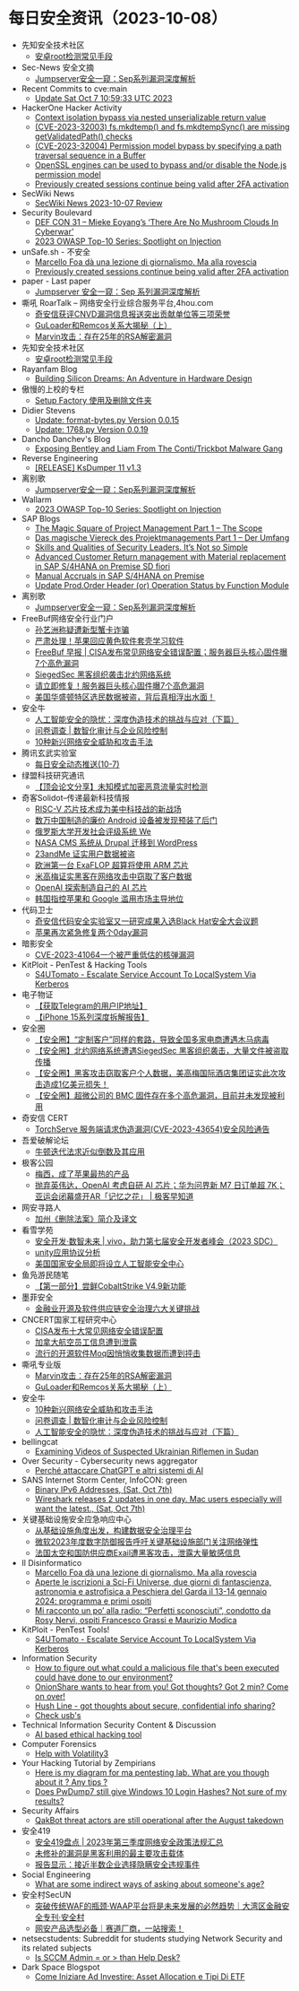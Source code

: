 # 每日安全资讯（2023-10-08）

- 先知安全技术社区
  - [安卓root检测常见手段](https://xz.aliyun.com/t/12891)
- Sec-News 安全文摘
  - [Jumpserver安全一窥：Sep系列漏洞深度解析](https://govuln.com/news/url/Krb3)
- Recent Commits to cve:main
  - [Update Sat Oct  7 10:59:33 UTC 2023](https://github.com/trickest/cve/commit/d3edd5da325f77c53ef31ea90f107f833da4fe82)
- HackerOne Hacker Activity
  - [Context isolation bypass via nested unserializable return value](https://hackerone.com/reports/2138080)
  - [(CVE-2023-32003) fs.mkdtemp() and fs.mkdtempSync() are missing getValidatedPath() checks](https://hackerone.com/reports/2104567)
  - [(CVE-2023-32004) Permission model bypass by specifying a path traversal sequence in a Buffer](https://hackerone.com/reports/2104564)
  - [OpenSSL engines can be used to bypass and/or disable the Node.js permission model](https://hackerone.com/reports/2091137)
  - [Previously created sessions continue being valid after 2FA activation](https://hackerone.com/reports/1927360)
- SecWiki News
  - [SecWiki News 2023-10-07 Review](http://www.sec-wiki.com/?2023-10-07)
- Security Boulevard
  - [DEF CON 31 –  Mieke Eoyang’s ‘There Are No Mushroom Clouds In Cyberwar’](https://securityboulevard.com/2023/10/def-con-31-mieke-eoyangs-there-are-no-mushroom-clouds-in-cyberwar/)
  - [2023 OWASP Top-10 Series: Spotlight on Injection](https://securityboulevard.com/2023/10/2023-owasp-top-10-series-spotlight-on-injection/)
- unSafe.sh - 不安全
  - [Marcello Foa dà una lezione di giornalismo. Ma alla rovescia](https://buaq.net/go-187572.html)
  - [Previously created sessions continue being valid after 2FA activation](https://buaq.net/go-187570.html)
- paper - Last paper
  - [Jumpserver 安全一窥：Sep 系列漏洞深度解析](https://paper.seebug.org/3043/)
- 嘶吼 RoarTalk – 网络安全行业综合服务平台,4hou.com
  - [奇安信获评CNVD漏洞信息报送突出贡献单位等三项荣誉](https://www.4hou.com/posts/pom6)
  - [GuLoader和Remcos关系大揭秘（上）](https://www.4hou.com/posts/lkg5)
  - [Marvin攻击：存在25年的RSA解密漏洞](https://www.4hou.com/posts/qpn2)
- 先知安全技术社区
  - [安卓root检测常见手段](https://xz.aliyun.com/t/12891)
- Rayanfam Blog
  - [Building Silicon Dreams: An Adventure in Hardware Design](https://rayanfam.com/topics/hardware-design-stack/)
- 傲慢的上校的专栏
  - [Setup Factory 使用及删除文件夹](https://blog.csdn.net/aomandeshangxiao/article/details/133634854)
- Didier Stevens
  - [Update: format-bytes.py Version 0.0.15](https://blog.didierstevens.com/2023/10/07/update-format-bytes-py-version-0-0-15/)
  - [Update: 1768.py Version 0.0.19](https://blog.didierstevens.com/2023/10/07/update-1768-py-version-0-0-19/)
- Dancho Danchev's Blog
  - [Exposing Bentley and Liam From The Conti/Trickbot Malware Gang](https://ddanchev.blogspot.com/2023/10/exposing-bentley-and-liam-from.html)
- Reverse Engineering
  - [[RELEASE] KsDumper 11 v1.3](https://www.reddit.com/r/ReverseEngineering/comments/171uun0/release_ksdumper_11_v13/)
- 离别歌
  - [Jumpserver安全一窥：Sep系列漏洞深度解析](https://www.leavesongs.com/PENETRATION/jumpserver-sep-2023-multiple-vulnerabilities-go-through.html)
- Wallarm
  - [2023 OWASP Top-10 Series: Spotlight on Injection](https://lab.wallarm.com/spotlight-on-injection/)
- SAP Blogs
  - [The Magic Square of Project Management Part 1 – The Scope](https://blogs.sap.com/2023/10/07/the-magic-square-of-project-management-part-1-the-scope/)
  - [Das magische Viereck des Projektmanagements Part 1 – Der Umfang](https://blogs.sap.com/2023/10/07/das-magische-viereck-des-projektmanagements-part-1-der-umfang/)
  - [Skills and Qualities of Security Leaders. It’s Not so Simple](https://blogs.sap.com/2023/10/07/skills-and-qualities-of-security-leaders.-its-not-so-simple/)
  - [Advanced Customer Return management with Material replacement in SAP S/4HANA on Premise SD fiori](https://blogs.sap.com/2023/10/07/advanced-customer-return-management-with-material-replacement-in-sap-s-4hana-on-premise-sd-fiori/)
  - [Manual Accruals in SAP S/4HANA on Premise](https://blogs.sap.com/2023/10/07/manual-accruals-in-sap-s-4hana-on-premise/)
  - [Update Prod.Order Header (or) Operation Status by Function Module](https://blogs.sap.com/2023/10/07/update-prod.order-header-or-operation-status-by-function-module/)
- 离别歌
  - [Jumpserver安全一窥：Sep系列漏洞深度解析](https://www.leavesongs.com/PENETRATION/jumpserver-sep-2023-multiple-vulnerabilities-go-through.html)
- FreeBuf网络安全行业门户
  - [孙艺洲称疑遭新型蟹卡诈骗](https://www.freebuf.com/articles/379819.html)
  - [严肃处理！苹果回应黄色软件套壳学习软件](https://www.freebuf.com/articles/379782.html)
  - [FreeBuf 早报 | CISA发布常见网络安全错误配置；服务器巨头核心固件曝7个高危漏洞](https://www.freebuf.com/news/379765.html)
  - [SiegedSec 黑客组织袭击北约网络系统](https://www.freebuf.com/news/379755.html)
  - [请立即修复！服务器巨头核心固件曝7个高危漏洞](https://www.freebuf.com/news/379751.html)
  - [美国华盛顿特区选民数据被盗，背后真相浮出水面！](https://www.freebuf.com/news/379742.html)
- 安全牛
  - [人工智能安全的隐忧：深度伪造技术的挑战与应对（下篇）](https://www.aqniu.com/vendor/100044.html)
  - [问卷调查 | 数智化审计与企业风险控制](https://www.aqniu.com/vendor/100041.html)
  - [10种新兴网络安全威胁和攻击手法](https://www.aqniu.com/industry/100038.html)
- 腾讯玄武实验室
  - [每日安全动态推送(10-7)](https://mp.weixin.qq.com/s?__biz=MzA5NDYyNDI0MA==&mid=2651959370&idx=1&sn=b856a6ec0e5a664eda22f730ad76f748&chksm=8baed0d5bcd959c360bc0dcb19d02080a9b87565e32b76a53386a5a9e53d782695d0694eef40&scene=58&subscene=0#rd)
- 绿盟科技研究通讯
  - [【顶会论文分享】未知模式加密恶意流量实时检测](https://mp.weixin.qq.com/s?__biz=MzIyODYzNTU2OA==&mid=2247495954&idx=1&sn=a05f90933336b2cd9091cd0969aad94d&chksm=e84c57cddf3bdedbf5714ba7249686ff132091075df3e78a3c8328f1901a114d229b57b0833e&scene=58&subscene=0#rd)
- 奇客Solidot–传递最新科技情报
  - [RISC-V 芯片技术成为美中科技战的新战场](https://www.solidot.org/story?sid=76266)
  - [数万中国制造的廉价 Android 设备被发现预装了后门](https://www.solidot.org/story?sid=76265)
  - [俄罗斯大学开发社会评级系统 We](https://www.solidot.org/story?sid=76264)
  - [NASA CMS 系统从 Drupal 迁移到 WordPress](https://www.solidot.org/story?sid=76263)
  - [23andMe 证实用户数据被盗](https://www.solidot.org/story?sid=76262)
  - [欧洲第一台 ExaFLOP 超算将使用 ARM 芯片](https://www.solidot.org/story?sid=76261)
  - [米高梅证实黑客在网络攻击中窃取了客户数据](https://www.solidot.org/story?sid=76260)
  - [OpenAI 探索制造自己的 AI 芯片](https://www.solidot.org/story?sid=76259)
  - [韩国指控苹果和 Google 滥用市场主导地位](https://www.solidot.org/story?sid=76258)
- 代码卫士
  - [奇安信代码安全实验室又一研究成果入选Black Hat安全大会议题](https://mp.weixin.qq.com/s?__biz=MzI2NTg4OTc5Nw==&mid=2247517781&idx=1&sn=7de4752ffc401015af992cdeb5a59190&chksm=ea94b73fdde33e291aefe181c48295af31020008cfd2cdada01ec5b4c07c15f6dd95db6c63c0&scene=58&subscene=0#rd)
  - [苹果再次紧急修复两个0day漏洞](https://mp.weixin.qq.com/s?__biz=MzI2NTg4OTc5Nw==&mid=2247517781&idx=2&sn=bb997e52e822a85d9557210284c73b30&chksm=ea94b73fdde33e296eebdd3ed4abe65621d3260c720dc544dd1bf5b285f4673167b913728d31&scene=58&subscene=0#rd)
- 暗影安全
  - [CVE-2023-41064一个被严重低估的核弹漏洞](https://mp.weixin.qq.com/s?__biz=MzI2MzA3OTgxOA==&mid=2657164861&idx=1&sn=82647f320c8bfe056b3d391169089f8a&chksm=f1d4ecd8c6a365ce9f6e41023e895e42acb6ee793af7d696ae8ca16de0f5d9098e1e1482bf67&scene=58&subscene=0#rd)
- KitPloit - PenTest & Hacking Tools
  - [S4UTomato - Escalate Service Account To LocalSystem Via Kerberos](http://www.kitploit.com/2023/10/s4utomato-escalate-service-account-to.html)
- 电子物证
  - [【获取Telegram的用户IP地址】](https://mp.weixin.qq.com/s?__biz=MzAwNDcwMDgzMA==&mid=2651046043&idx=1&sn=d5d3c78cb02977ecb2a0c5ed7526e8f1&chksm=80d08f6ab7a7067c80fad24814694511131076160dcc7ec989b90d5e8cb5febe83974e0d4d7a&scene=58&subscene=0#rd)
  - [【iPhone 15系列深度拆解报告】](https://mp.weixin.qq.com/s?__biz=MzAwNDcwMDgzMA==&mid=2651046043&idx=2&sn=6eaa44ab891083d1432258a09d20a10d&chksm=80d08f6ab7a7067cf8e2476c108efd4cac0e708ab206e3acbf595b1dcac7c4ca5edb2e589170&scene=58&subscene=0#rd)
- 安全圈
  - [【安全圈】“定制客户”同样的套路，导致全国多家电商遭遇木马病毒](https://mp.weixin.qq.com/s?__biz=MzIzMzE4NDU1OQ==&mid=2652046064&idx=1&sn=281a482b3414e0f6f1db32ce33a818e3&chksm=f36e2eb0c419a7a66dc1f9ad93e77c5b8ac4ff464f369ddcf7d03ac85a34a070527d01fdbdf6&scene=58&subscene=0#rd)
  - [【安全圈】北约网络系统遭遇SiegedSec 黑客组织袭击，大量文件被盗取传播](https://mp.weixin.qq.com/s?__biz=MzIzMzE4NDU1OQ==&mid=2652046064&idx=2&sn=6957d0736bc02174148d0187d3fdea71&chksm=f36e2eb0c419a7a65a0e15a4f73140ac4b45d83eb94b7fd2a2b958103dbf6ea3cbecb4af1e68&scene=58&subscene=0#rd)
  - [【安全圈】黑客攻击窃取客户个人数据，美高梅国际酒店集团证实此次攻击造成1亿美元损失！](https://mp.weixin.qq.com/s?__biz=MzIzMzE4NDU1OQ==&mid=2652046064&idx=3&sn=b9f34822370e5de3015f053ed22d3a3c&chksm=f36e2eb0c419a7a6960c33e8c8de7738808dbbc6d431e4b9bcedbf02c5dc6a13d2d13f6cf43f&scene=58&subscene=0#rd)
  - [【安全圈】超微公司的 BMC 固件存在多个高危漏洞，目前并未发现被利用](https://mp.weixin.qq.com/s?__biz=MzIzMzE4NDU1OQ==&mid=2652046064&idx=4&sn=4a15ab8155f38a01162ef9703c111040&chksm=f36e2eb0c419a7a612ee67a9c54b6f98fa613a7bce79d8cdbb77d5497aa01648591c76257874&scene=58&subscene=0#rd)
- 奇安信 CERT
  - [TorchServe 服务端请求伪造漏洞(CVE-2023-43654)安全风险通告](https://mp.weixin.qq.com/s?__biz=MzU5NDgxODU1MQ==&mid=2247499672&idx=1&sn=e30ef1f59746163245bb8740445e0291&chksm=fe79db00c90e521621b1351559271226686498a2e28f693b690502e1ef901ac14cfb3b89e93e&scene=58&subscene=0#rd)
- 吾爱破解论坛
  - [牛顿迭代法求近似倒数及其应用](https://mp.weixin.qq.com/s?__biz=MjM5Mjc3MDM2Mw==&mid=2651139766&idx=1&sn=0c43c9cb4d80e57a6d010489fdab30e6&chksm=bd50bee28a2737f40fec5cc6cfb7111d8a6ce1a91063fb9bbaffd9e3dbcebdd76e36170a58c0&scene=58&subscene=0#rd)
- 极客公园
  - [梅西，成了苹果最热的产品](https://mp.weixin.qq.com/s?__biz=MTMwNDMwODQ0MQ==&mid=2653015285&idx=1&sn=cdf63525296c5318648cb6da93edb1b0&chksm=7e54b1434923385541fe2f16258d4de361c7df464c7ca28e619d06f5e52ec1a67e88a422fd7e&scene=58&subscene=0#rd)
  - [抛弃英伟达，OpenAI 考虑自研 AI 芯片；华为问界新 M7 日订单超 7K；亚运会闭幕盛开AR「记忆之花」 | 极客早知道](https://mp.weixin.qq.com/s?__biz=MTMwNDMwODQ0MQ==&mid=2653015284&idx=1&sn=47fddf61129a5505920753d3da2d6ebe&chksm=7e54b14249233854eb1c0de3239266607a2c090ed816b7b279f8e5bfcc5811c4694b37d115fa&scene=58&subscene=0#rd)
- 网安寻路人
  - [加州《删除法案》简介及译文](https://mp.weixin.qq.com/s?__biz=MzIxODM0NDU4MQ==&mid=2247500457&idx=1&sn=8caebbe94a1bed382bb061ba84c81a8b&chksm=97e97f43a09ef655c5a8256e598352739625e095a810fde22151f5a5cad8df5051053e327303&scene=58&subscene=0#rd)
- 看雪学苑
  - [安全开发·数智未来 | vivo，助力第七届安全开发者峰会（2023 SDC）](https://mp.weixin.qq.com/s?__biz=MjM5NTc2MDYxMw==&mid=2458521022&idx=1&sn=f97cf63d5a265bf3d7dc0707fec96286&chksm=b18d3d3486fab422b30e36f10e80251b0dd29220e824e2975f4f3420c44eb8963c3ec780563e&scene=58&subscene=0#rd)
  - [unity应用协议分析](https://mp.weixin.qq.com/s?__biz=MjM5NTc2MDYxMw==&mid=2458521022&idx=2&sn=6d463bcdff068632c337ec28f4e0ad3d&chksm=b18d3d3486fab422d3b7a0980ccd45639cbe882c5ff6cab600d9dece0f620e0fcf8fad5369f2&scene=58&subscene=0#rd)
  - [美国国家安全局即将设立人工智能安全中心](https://mp.weixin.qq.com/s?__biz=MjM5NTc2MDYxMw==&mid=2458521022&idx=3&sn=db257c9b082de7f03df6e5bcf23e3b4e&chksm=b18d3d3486fab422f743ea7a1711448d18abae78c9896b7c7c32e9bad12c87c6cecb56846708&scene=58&subscene=0#rd)
- 鱼凫游民随笔
  - [【第一部分】尝鲜CobaltStrike V4.9新功能](https://mp.weixin.qq.com/s?__biz=MzIxMDI0MzQzNQ==&mid=2650416385&idx=1&sn=e999ae7b76a56069eb0c93121959dd74&chksm=8f691f05b81e96137b8bf9955690f8509be30b2b4e8841e21200ebb722ef7a54c156d92e9a6d&scene=58&subscene=0#rd)
- 墨菲安全
  - [金融业开源及软件供应链安全治理六大关键挑战](https://mp.weixin.qq.com/s?__biz=MzkwOTM0MjI5NQ==&mid=2247487697&idx=1&sn=4364b353e557a0eeb3149ab72f610bf5&chksm=c13d73e9f64afaff9d197078e930b74cab8ff65a200152fb6ab376374cb542741deae433fae7&scene=58&subscene=0#rd)
- CNCERT国家工程研究中心
  - [CISA发布十大常见网络安全错误配置](https://mp.weixin.qq.com/s?__biz=MzUzNDYxOTA1NA==&mid=2247540252&idx=1&sn=8ee705259eb0efeb3ff52cb7f8264bbd&chksm=fa93e8ddcde461cb2a0e7f6ca5eb5e5ff3522b7c9a8ae893063a159afec978163502588c8e59&scene=58&subscene=0#rd)
  - [加拿大航空员工信息遭到泄露](https://mp.weixin.qq.com/s?__biz=MzUzNDYxOTA1NA==&mid=2247540252&idx=2&sn=45b42176df02e34c76a61563289dbc44&chksm=fa93e8ddcde461cb28d1abe4a97eb31325e134f537c331dd89d714c9ac2e5f38b46cbfb1159d&scene=58&subscene=0#rd)
  - [流行的开源软件Moq因悄悄收集数据而遭到抨击](https://mp.weixin.qq.com/s?__biz=MzUzNDYxOTA1NA==&mid=2247540252&idx=3&sn=98e0037a79e3671234db4c67ae052901&chksm=fa93e8ddcde461cbddfb57c7a2179a384d5079cf900bb9f07bf73a653d41180b7335e486b0e4&scene=58&subscene=0#rd)
- 嘶吼专业版
  - [Marvin攻击：存在25年的RSA解密漏洞](https://mp.weixin.qq.com/s?__biz=MzI0MDY1MDU4MQ==&mid=2247568273&idx=1&sn=992cafe6843523f8e3f6ed8402bfa292&chksm=e9141babde6392bd129d75907b0bd3a326c11a52252c3be2924dbddf59560dca39564d0cf909&scene=58&subscene=0#rd)
  - [GuLoader和Remcos关系大揭秘（上）](https://mp.weixin.qq.com/s?__biz=MzI0MDY1MDU4MQ==&mid=2247568273&idx=2&sn=30602ae47a5a71ee35d556b643031668&chksm=e9141babde6392bdfa5ce5cec02d77dfc13e229c44a367f32f1f3c90b11f62bfc4bd948acc01&scene=58&subscene=0#rd)
- 安全牛
  - [10种新兴网络安全威胁和攻击手法](https://mp.weixin.qq.com/s?__biz=MjM5Njc3NjM4MA==&mid=2651125858&idx=1&sn=61bc94b19a2ad97d3b019c163d12b2ff&chksm=bd1448b18a63c1a7a20edda57c8cc0dcd3194c129a805de93b742f81c30ebd8cffbe2f92ef91&scene=58&subscene=0#rd)
  - [问卷调查 | 数智化审计与企业风险控制](https://mp.weixin.qq.com/s?__biz=MjM5Njc3NjM4MA==&mid=2651125858&idx=2&sn=8e1d21927e610fc140c46ba491b505e1&chksm=bd1448b18a63c1a7fa43b9ce3d63aa4320a09503c8bfc4b794753ddb9706b38dc185fc14184e&scene=58&subscene=0#rd)
  - [人工智能安全的隐忧：深度伪造技术的挑战与应对（下篇）](https://mp.weixin.qq.com/s?__biz=MjM5Njc3NjM4MA==&mid=2651125858&idx=3&sn=8c6b925e0577c823b718ef5938db4660&chksm=bd1448b18a63c1a7b3a6b7bafb20dd03dc488b3343dcc5aa1e7bfc669434788118e2f83378f6&scene=58&subscene=0#rd)
- bellingcat
  - [Examining Videos of Suspected Ukrainian Riflemen in Sudan](https://www.bellingcat.com/news/2023/10/07/examining-videos-of-suspected-ukrainian-riflemen-in-sudan/)
- Over Security - Cybersecurity news aggregator
  - [Perché attaccare ChatGPT e altri sistemi di AI](https://www.guerredirete.it/perche-attaccare-chatgpt-e-altri-sistemi-di-ai/)
- SANS Internet Storm Center, InfoCON: green
  - [Binary IPv6 Addresses, (Sat, Oct 7th)](https://isc.sans.edu/diary/rss/30290)
  - [Wireshark releases 2 updates in one day. Mac users especially will want the latest., (Sat, Oct 7th)](https://isc.sans.edu/diary/rss/30288)
- 关键基础设施安全应急响应中心
  - [从基础设施角度出发，构建数据安全治理平台](https://mp.weixin.qq.com/s?__biz=MzkyMzAwMDEyNg==&mid=2247539999&idx=1&sn=8726683a3abc6bf7033a0bc5afbba00f&chksm=c1e9d14ef69e585810ca1c085a5c127da0f103608066aaac5bb4df4c9f78b6ee2c65e95eb621&scene=58&subscene=0#rd)
  - [微软2023年度数字防御报告呼吁关键基础设施部门关注网络弹性](https://mp.weixin.qq.com/s?__biz=MzkyMzAwMDEyNg==&mid=2247539999&idx=2&sn=460ded1a39c29a0972a1e06ff9200e5e&chksm=c1e9d14ef69e5858c970f54fcf49ef58ff73e1fe299f9b70c34781f517d3ea045fa912a0f54c&scene=58&subscene=0#rd)
  - [法国太空和国防供应商Exail遭黑客攻击，泄露大量敏感信息](https://mp.weixin.qq.com/s?__biz=MzkyMzAwMDEyNg==&mid=2247539999&idx=3&sn=7ffb015fe75ab26e8e4b777c0c9abe81&chksm=c1e9d14ef69e5858db7906c9df99b70b8f786a2be6c5a040760ea7e8e171b6de1fca7766dc33&scene=58&subscene=0#rd)
- Il Disinformatico
  - [Marcello Foa dà una lezione di giornalismo. Ma alla rovescia](http://attivissimo.blogspot.com/2023/10/marcello-foa.html)
  - [Aperte le iscrizioni a Sci-Fi Universe, due giorni di fantascienza, astronomia e astrofisica a Peschiera del Garda il 13-14 gennaio 2024: programma e primi ospiti](http://attivissimo.blogspot.com/2023/10/aperte-le-iscrizioni-sci-fi-universe.html)
  - [Mi racconto un po’ alla radio: “Perfetti sconosciuti”, condotto da Rosy Nervi, ospiti Francesco Grassi e Maurizio Modica](http://attivissimo.blogspot.com/2023/10/mi-racconto-un-po-alla-radio-perfetti.html)
- KitPloit - PenTest Tools!
  - [S4UTomato - Escalate Service Account To LocalSystem Via Kerberos](http://www.kitploit.com/2023/10/s4utomato-escalate-service-account-to.html)
- Information Security
  - [How to figure out what could a malicious file that's been executed could have done to our environment?](https://www.reddit.com/r/Information_Security/comments/1728nlb/how_to_figure_out_what_could_a_malicious_file/)
  - [OnionShare wants to hear from you! Got thoughts? Got 2 min? Come on over!](https://www.reddit.com/r/Information_Security/comments/172573j/onionshare_wants_to_hear_from_you_got_thoughts/)
  - [Hush Line - got thoughts about secure, confidential info sharing?](https://www.reddit.com/r/Information_Security/comments/172561r/hush_line_got_thoughts_about_secure_confidential/)
  - [Check usb's](https://www.reddit.com/r/Information_Security/comments/171zlha/check_usbs/)
- Technical Information Security Content & Discussion
  - [AI based ethical hacking tool](https://www.reddit.com/r/netsec/comments/171tr6j/ai_based_ethical_hacking_tool/)
- Computer Forensics
  - [Help with Volatility3](https://www.reddit.com/r/computerforensics/comments/171u1lp/help_with_volatility3/)
- Your Hacking Tutorial by Zempirians
  - [Here is my diagram for ma pentesting lab. What are you though about it ? Any tips ?](https://www.reddit.com/r/HowToHack/comments/172kh9i/here_is_my_diagram_for_ma_pentesting_lab_what_are/)
  - [Does PwDump7 still give Windows 10 Login Hashes? Not sure of my results?](https://www.reddit.com/r/HowToHack/comments/172dv3k/does_pwdump7_still_give_windows_10_login_hashes/)
- Security Affairs
  - [QakBot threat actors are still operational after the August takedown](https://securityaffairs.com/152087/cyber-crime/qakbot-threat-actors-still-operational.html)
- 安全419
  - [安全419盘点 | 2023年第三季度网络安全政策法规汇总](https://mp.weixin.qq.com/s?__biz=MzUyMDQ4OTkyMg==&mid=2247532146&idx=1&sn=3555f92478438bde2a91e2ecbba735e4&chksm=f9eba0dfce9c29c994f695a6c831b9b704486ceaf3b201f8d802b67cfe550979c1ccf0aa994d&scene=58&subscene=0#rd)
  - [未修补的漏洞是黑客利用的最主要攻击载体](https://mp.weixin.qq.com/s?__biz=MzUyMDQ4OTkyMg==&mid=2247532146&idx=2&sn=7dbf6a3a713f7639eeefe238f0e35900&chksm=f9eba0dfce9c29c9f8e9dde4ff152736f38936f82d2faf5e5889e0a15f95651800f1c95fda85&scene=58&subscene=0#rd)
  - [报告显示：接近半数企业选择隐瞒安全违规事件](https://mp.weixin.qq.com/s?__biz=MzUyMDQ4OTkyMg==&mid=2247532146&idx=3&sn=ad02f950e8a5d74891e32a4e8c32e6ef&chksm=f9eba0dfce9c29c9128e83a06295244b202805a792661e00bcbd19bd2af565831ece2488f4fb&scene=58&subscene=0#rd)
- Social Engineering
  - [What are some indirect ways of asking about someone's age?](https://www.reddit.com/r/SocialEngineering/comments/171woe5/what_are_some_indirect_ways_of_asking_about/)
- 安全村SecUN
  - [突破传统WAF的瓶颈·WAAP平台将是未来发展的必然趋势｜大湾区金融安全专刊·安全村](https://mp.weixin.qq.com/s?__biz=MzkyODM5NzQwNQ==&mid=2247493139&idx=1&sn=e9b43af1016bd626dda8cca6f41249d5&chksm=c21bc721f56c4e37461f3f2a7d8f9168cd22da610a028cb329170e8e805e484db02f627b96c4&scene=58&subscene=0#rd)
  - [网安产品选型必备｜赛道厂商，一站搜索！](https://mp.weixin.qq.com/s?__biz=MzkyODM5NzQwNQ==&mid=2247493139&idx=2&sn=4d0e95914403cc585cb5719b3e9ee64a&chksm=c21bc721f56c4e37c9fe5006491314dff38f1eaa817e473388aa39fae07aaf7151b6805fc22e&scene=58&subscene=0#rd)
- netsecstudents: Subreddit for students studying Network Security and its related subjects
  - [Is SCCM Admin = or > than Help Desk?](https://www.reddit.com/r/netsecstudents/comments/171x5d2/is_sccm_admin_or_than_help_desk/)
- Dark Space Blogspot
  - [Come Iniziare Ad Investire: Asset Allocation e Tipi Di ETF](http://darkwhite666.blogspot.com/2023/10/come-iniziare-ad-investire-asset.html)
